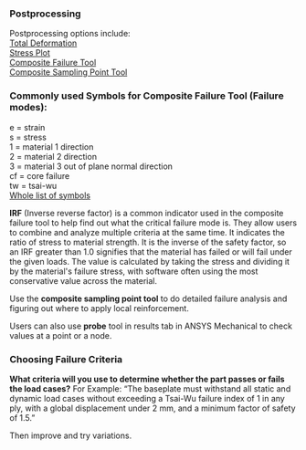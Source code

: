 
### Postprocessing

Postprocessing options include:  
[Total Deformation](https://ansyshelp.ansys.com/public//Views/Secured/corp/v251/en/acp_tut/acp_tut7_postprocess.html#acp-tut7-mech-deform)  
[Stress Plot](https://ansyshelp.ansys.com/public//Views/Secured/corp/v251/en/acp_tut/acp_tut7_postprocess.html#acp-tut7-stress-plot)  
[Composite Failure Tool](https://ansyshelp.ansys.com/public//Views/Secured/corp/v251/en/acp_tut/acp_tut7_postprocess.html#acp-tut7-mech-failure)  
[Composite Sampling Point Tool](https://ansyshelp.ansys.com/public//Views/Secured/corp/v251/en/acp_tut/acp_tut7_postprocess.html#acp_tut7_tttp_acppost)

### Commonly used Symbols for Composite Failure Tool (Failure modes):  
e = strain  
s = stress  
1 = material 1 direction  
2 = material 2 direction  
3 = material 3 out of plane normal direction  
cf = core failure  
tw = tsai-wu  
[Whole list of symbols](https://ansyshelp.ansys.com/public/account/secured?returnurl=/Views/Secured/corp/v242/en/acp_tut/acp_tut7_postprocess.html)

**IRF** (Inverse reverse factor) is a common indicator used in the composite failure tool to help find out what the critical failure mode is. They allow users to combine and analyze multiple criteria at the same time. It indicates the ratio of stress to material strength. It is the inverse of the safety factor, so an IRF greater than 1.0 signifies that the material has failed or will fail under the given loads. The value is calculated by taking the stress and dividing it by the material's failure stress, with software often using the most conservative value across the material.

Use the **composite sampling point tool** to do detailed failure analysis and figuring out where to apply local reinforcement.

Users can also use **probe** tool in results tab in ANSYS Mechanical to check values at a point or a node.

### Choosing Failure Criteria
**What criteria will you use to determine whether the part passes or fails the load cases?** 
For Example: “The baseplate must withstand all static and dynamic load cases without exceeding a Tsai-Wu failure index of 1 in any ply, with a global displacement under 2 mm, and a minimum factor of safety of 1.5.”

Then improve and try variations.